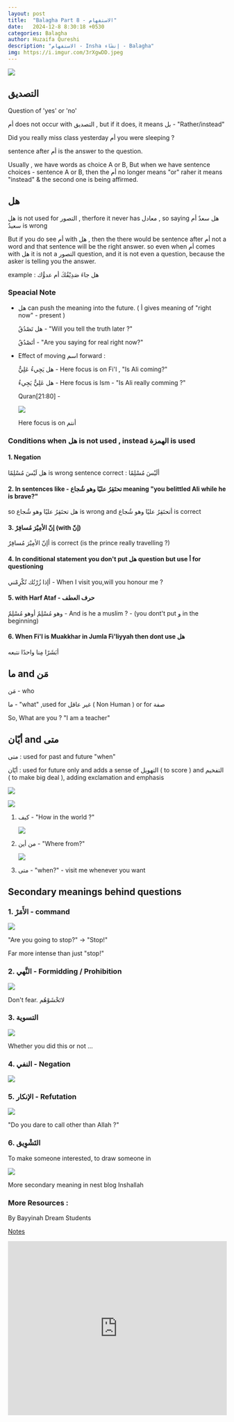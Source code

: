 ```yaml
---
layout: post
title:  "Balagha Part 8 - الاستفهام"
date:   2024-12-8 8:30:18 +0530
categories: Balagha
author: Huzaifa Qureshi
description: "الاستفهام - Insha إنشَاء - Balagha"
img: https://i.imgur.com/3rXgwDD.jpeg
---
```


![](https://i.imgur.com/3rXgwDD.jpeg)



## التصديق 

Question of 'yes' or 'no'

أم does not occur with التصديق , but if it does, it means بل - "Rather/instead"


Did you really miss class yesterday أم you were sleeping ?

sentence after أم  is the answer to the question.

Usually , we have words as choice A or B, But when we have sentence choices - sentence A or B, then the أم no longer means "or" raher it means "instead" & the second one is being affirmed.

## هل

هل is not used for التصور , therfore it never has معادل , so saying هل سعدٌ أم سعيدٌ is wrong

But if you do see أم with هل , then the there would be sentence after أم not a word and that sentence will be the right answer. so even when أم comes with هل it is not a التصور question, and it is not even a question, because the asker is telling you the answer.

example : هل جاءَ صَدِيْقُكَ أم عدوُّك

### Speacial Note 

- هل can push the meaning into the future. ( أ gives meaning of "right now" - present )

    هل تَصْدُقُ - "Will you tell the truth later ?"

    أتَصْدُقُ - "Are you saying for real right now?"

- Effect of moving اسم forward :

    هل يَجِيءُ عَلِيٌّ - Here focus is on Fi'l , "Is Ali <span class="hl">coming</span>?"

    هل عَلِيٌّ يَجِيءُ - Here focus is Ism - "Is <span class="hl">Ali</span> really comming ?" 

    Quran[21:80] - 

    ![](https://i.imgur.com/tenTKhM.png)

    Here focus is on أنتم

### Conditions when هل is not used , instead الهمزة is used 

#### 1. Negation 
هل لَيْسَ مُسْلِمًا is wrong sentence
correct : ألَيْسَ مُسْلِمًا

#### 2. In sentences like - تحتَقِرُ عليًا وهو شُجاع meaning "you belittled Ali while he is brave?"
so  هل تحتَقِرُ عليًا وهو شُجاع is wrong
and أتحتَقِرُ عليًا وهو شُجاع  is correct

#### 3. إنّ الأمِيْرَ مُسافِرٌ  (with إنّ)
أإنّ الأمِيْرَ مُسافِرٌ is correct (is the prince really travelling ?)

#### 4. In conditional statement you don't put هل question but use أ for questioning
أإذا زُرْتُك تُكْرِمْني - When I visit you,will you honour me ?

#### 5. with Harf Ataf - حرف العطف 
وهو مُسْلِمٌ
أوهو مُسْلِمٌ - And is he a muslim ? - (you dont't put و in the beginning)

#### 6. When Fi'l is Muakkhar in Jumla Fi'liyyah then dont use هل    
أبَشَرًا مِنا واحدًا نتبعه 


## ما and مَن

مَن - who

ما - "what" ,used for غير عاقل ( Non Human ) or for صفة

So, What are you ? "I am a teacher"

## أيّان and متى

متى : used for past and future "when"

أيّان : used for future only and adds a sense of التهويل ( to score ) and التفخيم ( to make big deal ), adding exclamation and emphasis

![](https://i.imgur.com/owNb16I.png)


![](https://i.imgur.com/33lwbpY.png)

1. كيف - "How in the world ?"

    ![](https://i.imgur.com/Z84nYZ1.png)

2. من أين - "Where from?"

    ![](https://i.imgur.com/BhJZBsn.png)

3. متى - "when?" - visit me whenever you want 


## Secondary meanings behind questions 

### 1. الأَمَرْ - command

![](https://i.imgur.com/hEA7x77.png)

"Are you going to stop?" -> "Stop!"

Far more intense than just "stop!"

### 2. النَّهي - Formidding / Prohibition

![](https://i.imgur.com/iHuUlx7.png)

Don't fear. لاتَخْشَوْهُم 

### 3. التسوية

![](https://i.imgur.com/DMn7JWW.png)

Whether you did this or not ...

### 4. النفي - Negation

![](https://i.imgur.com/OJFb9Y6.png)

### 5. الإنكار - Refutation

![](https://i.imgur.com/ecCnSsv.png)

"Do you dare to call other than Allah ?"


### 6. التَشْوِيق

To make someone interested, to draw someone in

![](https://i.imgur.com/J7q7EZq.png)

More secondary meaning in nest blog Inshallah


### More Resources :

By Bayyinah Dream Students

[Notes](https://drive.google.com/drive/folders/1-9kBY3G1NRVPXvtSyb7_FSWE-w_u4JDF)

<iframe allowfullscreen="allowfullscreen" scrolling="no" class="fp-iframe" src="https://heyzine.com/flip-book/d94217c608.html" style="border: 0px; width: 100%; height: 400px;"></iframe>
